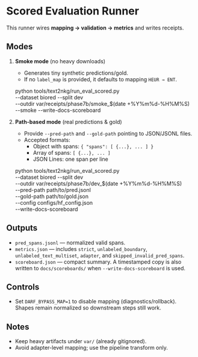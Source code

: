 # Scored Evaluation Runner

This runner wires **mapping → validation → metrics** and writes receipts.

## Modes

1. **Smoke mode** (no heavy downloads)
   - Generates tiny synthetic predictions/gold.
   - If no `label_map` is provided, it defaults to mapping `HEUR → ENT`.

    python tools/text2nkg/run_eval_scored.py \
      --dataset biored --split dev \
      --outdir var/receipts/phase7b/smoke_$(date +%Y%m%d-%H%M%S) \
      --smoke --write-docs-scoreboard

2. **Path-based mode** (real predictions & gold)
   - Provide `--pred-path` and `--gold-path` pointing to JSON/JSONL files.
   - Accepted formats:
     - Object with spans: `{ "spans": [ {...}, ... ] }`
     - Array of spans: `[ {...}, ... ]`
     - JSON Lines: one span per line

    python tools/text2nkg/run_eval_scored.py \
      --dataset biored --split dev \
      --outdir var/receipts/phase7b/dev_$(date +%Y%m%d-%H%M%S) \
      --pred-path path/to/pred.jsonl \
      --gold-path path/to/gold.json \
      --config configs/hf_config.json \
      --write-docs-scoreboard

## Outputs

- `pred_spans.jsonl` — normalized valid spans.
- `metrics.json` — includes `strict`, `unlabeled_boundary`, `unlabeled_text_multiset`, `adapter`, and `skipped_invalid_pred_spans`.
- `scoreboard.json` — compact summary. A timestamped copy is also written to `docs/scoreboards/` when `--write-docs-scoreboard` is used.

## Controls

- Set `DARF_BYPASS_MAP=1` to disable mapping (diagnostics/rollback). Shapes remain normalized so downstream steps still work.

## Notes

- Keep heavy artifacts under `var/` (already gitignored).
- Avoid adapter-level mapping; use the pipeline transform only.
